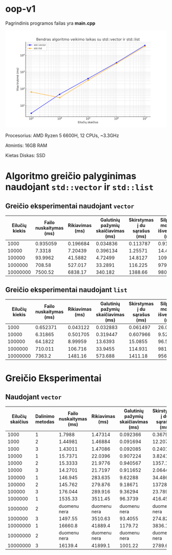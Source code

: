 # oop-v1

Pagrindinis programos failas yra **main.cpp**

![greicio palyginimas](paveiksliukai/palyginimas.png)

Procesorius: AMD Ryzen 5 6600H, 12 CPUs, ~3.3GHz


Atmintis: 16GB RAM


Kietas Diskas: SSD




# Algoritmo greičio palyginimas naudojant `std::vector` ir `std::list`

## Greičio eksperimentai naudojant `vector`

| Eilučių kiekis  | Failo nuskaitymas (ms) | Rikiavimas (ms) | Galutinių pažymių skaičiavimas (ms) | Skirstymas į du sąrašus (ms) | Silpnųjų mokinių išvedimas (ms) | Protingųjų mokinių išvedimas (ms) | Visa trukmė (ms) |
|-----------------|------------------------|-----------------|-------------------------------------|------------------------------|---------------------------------|-----------------------------------|------------------|
| 1000            | 0.935059               | 0.196684        | 0.034836                            | 0.113787                     | 0.910391                        | 1.34973                            | 3.5407           |
| 10000           | 7.3318                 | 7.20439         | 0.396134                            | 1.25571                      | 14.4801                         | 16.8448                            | 47.5134          |
| 100000          | 93.9962                | 41.5882         | 4.72499                             | 14.8127                      | 109.099                         | 145.986                            | 410.208          |
| 1000000         | 708.58                 | 527.017         | 33.2891                             | 116.225                      | 979.374                         | 1274.06                            | 3638.54          |
| 10000000        | 7500.52                | 6838.17         | 340.182                             | 1388.66                      | 9806.27                         | 13008.2                            | 38882            |

## Greičio eksperimentai naudojant `list`

| Eilučių kiekis  | Failo nuskaitymas (ms) | Rikiavimas (ms) | Galutinių pažymių skaičiavimas (ms) | Skirstymas į du sąrašus (ms) | Silpnųjų mokinių išvedimas (ms) | Protingųjų mokinių išvedimas (ms) | Visa trukmė (ms) |
|-----------------|------------------------|-----------------|-------------------------------------|------------------------------|---------------------------------|-----------------------------------|------------------|
| 1000            | 0.652371               | 0.043122        | 0.032883                            | 0.061497                     | 26.0982                         | 38.6205                            | 65.5087          |
| 10000           | 6.31865                | 0.501705        | 0.319447                            | 0.607966                     | 9.52224                         | 12.7733                            | 30.0434          |
| 100000          | 64.1822                | 8.99959         | 13.6393                             | 15.0855                      | 96.5232                         | 129.883                            | 328.314          |
| 1000000         | 710.011                | 106.716         | 33.9455                             | 114.931                      | 981.715                         | 1328.22                            | 3275.54          |
| 10000000        | 7363.2                 | 1481.16         | 573.688                             | 1411.18                      | 9568.22                         | 13653.7                            | 34051.2          |



# Greičio Eksperimentai

## Naudojant `vector`

| Eilučių skaičius | Dalinimo metodas | Failo nuskaitymas (ms) | Rikiavimas (ms) | Galutinių pažymių skaičiavimas (ms) | Skirstymas į du sąrašus (ms) | Silpnųjų mokinių išvedimas (ms) | Protingų mokinių išvedimas (ms) | Visa trukmė (ms) |
|------------------|------------------|-------------------------|-----------------|-------------------------------------|------------------------------|--------------------------------|-------------------------------|-------------------|
| 1000             | 1                | 1.7988                  | 1.47314         | 0.092366                            | 0.367959                     | 1.99289                       | 2.72783                      | 8.4541            |
| 1000             | 2                | 1.44981                 | 1.46884         | 0.091694                            | 12.2078                      | 1.10361                       | 1.79978                      | 18.1224           |
| 1000             | 3                | 1.43011                 | 1.47086         | 0.092085                            | 0.240156                     | 1.34829                       | 1.64423                      | 6.22648           |
| 10000            | 1                | 15.7371                 | 22.0396         | 0.907224                            | 3.82418                      | 11.9031                       | 16.4979                      | 70.9128           |
| 10000            | 2                | 15.3333                 | 21.9776         | 0.940567                            | 1357.14                      | 11.7911                       | 16.1209                      | 1423.31           |
| 10000            | 3                | 14.2701                 | 21.7197         | 0.911652                            | 2.06443                      | 11.6426                       | 16.544                       | 67.1546           |
| 100000           | 1                | 146.945                 | 283.635         | 9.62288                             | 34.4862                       | 117.157                       | 162.02                       | 753.87            |
| 100000           | 2                | 145.762                 | 279.876         | 9.18671                             | 137286                        | 133.297                       | 269.541                      | 138124            |
| 100000           | 3                | 176.044                 | 289.916         | 9.36294                             | 23.7894                       | 144.412                       | 172.422                      | 815.951           |
| 1000000          | 1                | 1535.33                 | 3511.45         | 96.3739                             | 416.453                       | 1211.47                       | 1647.83                      | 8418.92           |
| 1000000          | 2                | duomenu nera            | duomenu nera    | duomenu nera                         | duomenu nera                  | duomenu nera                   | duomenu nera                  | duomenu nera      |
| 1000000          | 3                | 1497.55                 | 3510.63         | 93.4055                             | 274.824                       | 1187.11                       | 1746.56                      | 8310.08           |
| 10000000         | 1                | 16660.8                 | 41889.4         | 1179.72                             | 3836.15                       | 12191.2                       | 16772.6                      | 92529.9           |
| 10000000         | 2                | duomenu nera            | duomenu nera    | duomenu nera                         | duomenu nera                  | duomenu nera                   | duomenu nera                  | duomenu nera      |
| 10000000         | 3                | 16139.4                 | 41899.1         | 1001.22                             | 2789.63                       | 12459.2                       | 17268.1                      | 91556.6           |

